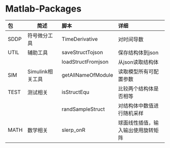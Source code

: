 # Matlab-Packages

|  包      | 简述      | 脚本 |  详细  |
|  :----   | ----      | :---- |:---- |
| SDDP     | 符号微分工具 | TimeDerivative  |  对时间导数 |
| UTIL     | 辅助工具    |  saveStructTojson | 保存结构体到json |
|          |            |  loadStructFromjson | 从json读取结构体 |
| SIM      | Simulink相关工具  | getAllNameOfModule  | 读取模型所有可配置参数 |
| TEST     | 测试相关  |  isStructEqu | 比较两个结构体是否相等 |
|          |          |  randSampleStruct | 对结构体中数值进行随机采样 |
| MATH     | 数学相关  |  slerp_onR | 球面线性插值，输入输出使用旋转矩阵 |

